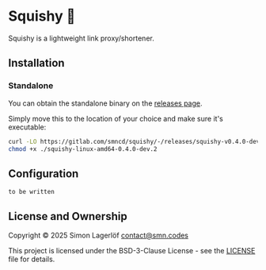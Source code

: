 Squishy 🧽
=======

Squishy is a lightweight link proxy/shortener.

Installation
-------------

### Standalone

You can obtain the standalone binary on the [releases page](https://gitlab.com/smncd/squishy/-/releases).

Simply move this to the location of your choice and make sure it's executable:
```bash
curl -LO https://gitlab.com/smncd/squishy/-/releases/squishy-v0.4.0-dev.2/downloads/squishy-linux-amd64-0.4.0-dev.2
chmod +x ./squishy-linux-amd64-0.4.0-dev.2
```

Configuration
-------------

`to be written`


License and Ownership
---------------------

Copyright © 2025 Simon Lagerlöf <contact@smn.codes>

This project is licensed under the BSD-3-Clause License - see the [LICENSE](LICENSE) file for details.
